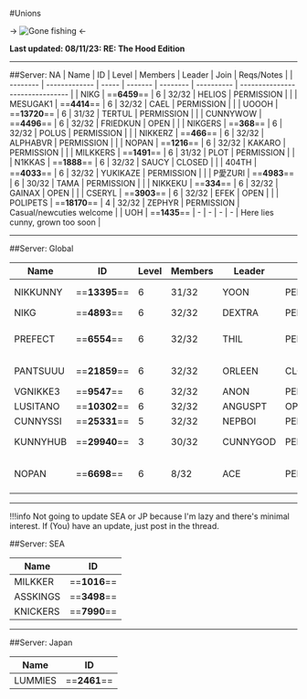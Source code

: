 #Unions

-> ![Gone fishing](https://files.catbox.moe/t044bp.gif) <-

**Last updated: 08/11/23: RE: The Hood Edition**

***

##Server: NA
| Name     | ID            | Level | Members | Leader   | Join       | Reqs/Notes                      |
| -------- | ------------- | ----- | ------- | -------- | ---------- | ------------------------------- |
| NIKG     | ==**6459**==  | 6     | 32/32   | HELIOS   | PERMISSION |                                 |
| MESUGAK1 | ==**4414**==  | 6     | 32/32   | CAEL     | PERMISSION |                                 |
| UOOOH    | ==**13720**== | 6     | 31/32   | TERTUL   | PERMISSION |                                 |
| CUNNYWOW | ==**4496**==  | 6     | 32/32   | FRIEDKUN | OPEN       |                                 |
| NIKGERS  | ==**368**==   | 6     | 32/32   | POLUS    | PERMISSION |                                 |
| NIKKERZ  | ==**466**==   | 6     | 32/32   | ALPHABVR | PERMISSION |                                 |
| NOPAN    | ==**1216**==  | 6     | 32/32   | KAKARO   | PERMISSION |                                 |
| MILKKERS | ==**1491**==  | 6     | 31/32   | PLOT     | PERMISSION |                                 |
| N1KKAS   | ==**1888**==  | 6     | 32/32   | SAUCY    | CLOSED |                                 |
| 404TH    | ==**4033**==  | 6     | 32/32   | YUKIKAZE | PERMISSION |                                 |
| P愛ZURI   | ==**4983**==  | 6     | 30/32   | TAMA     | PERMISSION |                                 |
| NIKKEKU  | ==**334**==   | 6     | 32/32   | GAINAX   | OPEN       |                                 |
| CSERYL   | ==**3903**==  | 6     | 32/32   | EFEK     | OPEN       |                                 |
| POLIPETS | ==**18170**== | 4    | 32/32    | ZEPHYR   | PERMISSION | Casual/newcuties welcome        |
| UOH      | ==**1435**==  | -     | -       | -        | -          | Here lies cunny, grown too soon |

***

##Server: Global

| Name     | ID            | Level | Members | Leader  | Join       | Reqs/Notes                 |
| -------- | ------------- | ----- | ------- | ------- | ---------- | -------------------------- |
| NIKKUNNY | ==**13395**== | 6     | 31/32   | YOON    | PERMISSION |  competitive, lv281+                     |
| NIKG     | ==**4893**== | 6     | 32/32   | DEXTRA  | PERMISSION |                            |
| PREFECT  | ==**6554**==  | 6     | 32/32   | THIL    | PERMISSION |       BASED BASED BASED                   |
| PANTSUUU | ==**21859**== | 6     | 32/32   | ORLEEN    | CLOSED |  for midcuties                      |
| VGNIKKE3 | ==**9547**==  | 6     | 32/32   | ANON    | PERMISSION |                            |
| LUSITANO | ==**10302**== | 6     | 32/32   | ANGUSPT | OPEN       |                            |
| CUNNYSSI | ==**25331**== | 5     | 32/32   | NEPBOI  | PERMISSION |                            |
| KUNNYHUB | ==**29940**== | 3 | 30/32 | CUNNYGOD | PERMISSION | for newcuties |
| NOPAN    | ==**6698**==  | 6     | 8/32    | ACE     | PERMISSION | How to kill your union 101 |

***

!!!info Not going to update SEA or JP because I'm lazy and there's minimal interest. If (You) have an update, just post in the thread.

##Server: SEA

| Name | ID | 
| ------ | ------    
| MILKKER | ==**1016**== 
| ASSKINGS | ==**3498**== 
| KNICKERS | ==**7990**== 

***

##Server: Japan

| Name | ID | 
| ------ | ------ 
| LUMMIES | ==**2461**==